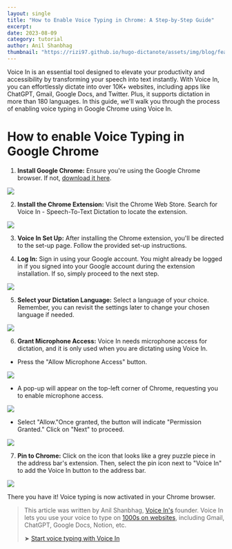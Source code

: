 ```yaml
---
layout: single
title: "How to Enable Voice Typing in Chrome: A Step-by-Step Guide"
excerpt: 
date: 2023-08-09
category: tutorial
author: Anil Shanbhag
thumbnail: "https://rizi97.github.io/hugo-dictanote/assets/img/blog/featured.jpg"
---
```


Voice In is an essential tool designed to elevate your productivity and accessibility by transforming your speech into text instantly. With Voice In, you can effortlessly dictate into over 10K+ websites, including apps like ChatGPT, Gmail, Google Docs, and Twitter. Plus, it supports dictation in more than 180 languages. In this guide, we'll walk you through the process of enabling voice typing in Google Chrome using Voice In.

# How to enable Voice Typing in Google Chrome

1) **Install Google Chrome:** Ensure you're using the Google Chrome browser. If not, [download it here](https://www.google.com/chrome/).

![](https://rizi97.github.io/hugo-dictanote/assets/img/blog/Chrome2.width-800.png)

2) **Install the Chrome Extension:** Visit the Chrome Web Store. Search for Voice In - Speech-To-Text Dictation to locate the extension.

![](https://rizi97.github.io/hugo-dictanote/assets/img/blog/AddtoChrone.width-800.png)

3) **Voice In Set Up:** After installing the Chrome extension, you'll be directed to the set-up page. Follow the provided set-up instructions.

4) **Log In:** Sign in using your Google account. You might already be logged in if you signed into your Google account during the extension installation. If so, simply proceed to the next step.

![](https://rizi97.github.io/hugo-dictanote/assets/img/blog/Login.width-800.png)

5) **Select your Dictation Language:** Select a language of your choice. Remember, you can revisit the settings later to change your chosen language if needed.

![](https://rizi97.github.io/hugo-dictanote/assets/img/blog/Screen_Shot_2023-08-09_at_12.19.35_AM.width-800.png)

6) **Grant Microphone Access:** Voice In needs microphone access for dictation, and it is only used when you are dictating using Voice In.
- Press the "Allow Microphone Access" button.

![](https://rizi97.github.io/hugo-dictanote/assets/img/blog/Screen_Shot_2023-08-08_at_11.50.20_PM.width-800.png)

- A pop-up will appear on the top-left corner of Chrome, requesting you to enable microphone access.

![](https://rizi97.github.io/hugo-dictanote/assets/img/blog/Screen_Shot_2023-08-08_at_11.52.18_PM.width-800.png)

- Select "Allow."Once granted, the button will indicate "Permission Granted." Click on "Next" to proceed.

![](https://rizi97.github.io/hugo-dictanote/assets/img/blog/Screen_Shot_2023-08-08_at_11.25.37_PM.width-800.png)

7) **Pin to Chrome:** Click on the icon that looks like a grey puzzle piece in the address bar's extension. Then, select the pin icon next to "Voice In" to add the Voice In button to the address bar.

![](https://rizi97.github.io/hugo-dictanote/assets/img/blog/Screen_Shot_2023-08-08_at_11.25.55_PM.width-800.png)

There you have it! Voice typing is now activated in your Chrome browser.

> This article was written by Anil Shanbhag, [Voice In's](/voicein/) founder. Voice In lets you use your voice to type on [1000s on websites](https://dictanote.co/voicein/apps/), including Gmail, ChatGPT, Google Docs, Notion, etc.
> 
> ➤ [Start voice typing with Voice In](/voicein/)